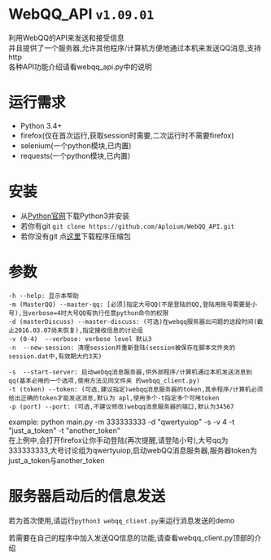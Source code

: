# WebQQ_API `v1.09.01`
利用WebQQ的API来发送和接受信息  
并且提供了一个服务器,允许其他程序/计算机方便地通过本机来发送QQ消息,支持http  
各种API功能介绍请看webqq_api.py中的说明
  
# 运行需求
 - Python 3.4+
 - firefox(仅在首次运行,获取session时需要,二次运行时不需要firefox)
 - selenium(一个python模块,已内置)
 - requests(一个python模块,已内置)

# 安装
 - 从[Python官网](https://www.python.org/downloads/release)下载Python3并安装
 - 若你有git `git clone https://github.com/Aploium/WebQQ_API.git`
 - 若你没有git 点[这里](https://github.com/Aploium/WebQQ_API/archive/master.zip)下载程序压缩包

# 参数
 
    -h --help: 显示本帮助  
    -m (MasterQQ) --master-qq: [必须]指定大号QQ(不是登陆的QQ,登陆用账号需要是小号),当verbose=4时大号QQ有执行任意python命令的权限  
    -d (masterDiscuss) --master-discuss: (可选)在webqq服务器出问题的这段时间(截止2016.03.07尚未恢复),指定接收信息的讨论组  
    -v (0-4)  --verbose: verbose level 默认3  
    -n  --new-session: 清理session并重新登陆(session被保存在脚本文件夹的session.dat中,有效期大约3天)  
  
    -s  --start-server: 启动webqq消息服务器,供外部程序/计算机通过本机发送消息到qq(基本必用的一个选项,使用方法见同文件夹 的webqq_client.py)  
    -t (token) --token: (可选,建议指定)webqq消息服务器的token,其余程序/计算机必须给出正确的token才能发送消息,默认为 apl,使用多个-t指定多个可用token  
    -p (port) --port: (可选,不建议修改)webqq消息服务器的端口,默认为34567  
    
  example: python main.py -m 333333333 -d "qwertyuiop" -s -v 4 -t "just_a_token" -t "another_token"  
    在上例中,会打开firefox让你手动登陆(再次提醒,请登陆小号),大号qq为333333333,大号讨论组为qwertyuiop,启动webQQ消息服务器,服务器token为just_a_token与another_token  

# 服务器启动后的信息发送
  若为首次使用,请运行`python3 webqq_client.py`来运行消息发送的demo  
  
  若需要在自己的程序中加入发送QQ信息的功能,请查看webqq_client.py顶部的介绍  
  
